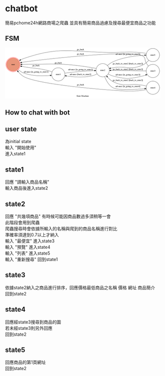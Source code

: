 # chatbot
簡易pchome24h網路商場之爬蟲
並具有簡易商品過慮及搜尋最便宜商品之功能
## FSM
![alt tag](https://github.com/starfor065841/chatbot/blob/master/fsm.png?raw=true)
## How to chat with bot
## user state
為initial state  
輸入  "開始使用"  
進入state1   
## state1 
回應  "請輸入商品名稱"  
輸入商品後進入state2  
## state2
回應  "共幾項商品" 有時候可能因商品數過多須稍等一會  
此階段會用到爬蟲  
爬蟲搜尋時會依據所輸入的名稱與爬到的商品名稱進行對比  
準確率須達到0.7以上才納入  
輸入  "最便宜"  進入state3  
輸入  "預覽"  進入state4  
輸入  "列表"  進入state5  
輸入  "重新搜尋"  回到state1
## state3
依據state2納入之商品進行排序，回應價格最低商品之名稱 價格 網址 商品簡介  
回到state2
## state4
回應經state3搜尋到商品的圖  
若未經state3則另外回應  
回到state2
## state5
回應商品的第1頁網址  
回到state2  

